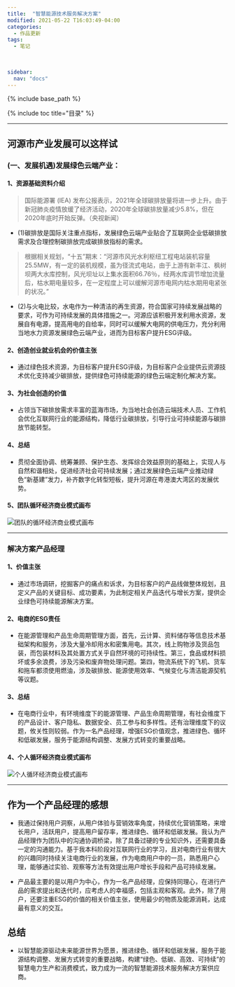 ```yaml
---
title:  "智慧能源技术服务解决方案"
modified: 2021-05-22 T16:03:49-04:00
categories: 
  - 作品更新
tags:
  - 笔记
  
  

sidebar:
  nav: "docs"
---
```


{% include base_path %}

{% include toc title="目录" %}

---

## 河源市产业发展可以这样试
### (一、发展机遇)发展绿色云端产业：
#### 1、资源基础资料介绍
> 国际能源署 (IEA) 发布公报表示，2021年全球碳排放量将进一步上升。由于新冠肺炎疫情放缓了经济活动，2020年全球碳排放量减少5.8%，但在2020年底时开始反弹。（央视新闻）

- (1)碳排放是国际关注重点指标，发展绿色云端产业贴合了互联网企业低碳排放需求及合理控制碳排放完成碳排放指标的需求。

> 根据相关规划，“十五”期末：“河源市风光水利枢纽工程电站装机容量25.5MW，有一定的装机规模，虽为径流式电站，由于上游有新丰江、枫树坝两大水库控制，风光坝址以上集水面积66.76％，经两水库调节增加流量后，枯水期电量较多，在一定程度上可以缓解河源市电网内枯水期用电紧张的状况。”

- (2)与火电比较，水电作为一种清洁的再生资源，符合国家可持续发展战略的要求，可作为可持续发展的具体措施之一。河源应该积极开发利用水资源，发展自有电源，提高用电的自给率，同时可以缓解大电网的供电压力，充分利用当地水力资源发展绿色云端产业，进而为目标客户提升ESG评级。

#### 2、创造创业就业机会的价值主张
- 通过绿色技术资源，为目标客户提升ESG评级，为目标客户企业提供云资源技术优化支持减少碳排放，提供绿色可持续能源的绿色云端定制化解决方案。
#### 3、为社会创造的价值
- 占领当下碳排放需求丰富的蓝海市场，为当地社会创造云端技术人员、工作机会优化互联网行业的能源结构，降低行业碳排放，引导行业可持续能源与碳排放节能转型。
#### 4、总结
- 贯彻全面协调、统筹兼顾、保护生态、发挥综合效益原则的基础上，实现人与自然和谐相处，促进经济社会可持续发展；通过发展绿色云端产业推动绿色“新基建”发力，补齐数字化转型短板，提升河源在粤港澳大湾区的发展优势。

#### 5、团队循环经济商业模式画布
![团队的循环经济商业模式画布](https://i.loli.net/2021/05/22/gR79wb6jO3xIPoD.png)

---

### 解决方案产品经理

#### 1、价值主张
- 通过市场调研，挖掘客户的痛点和诉求，为目标客户的产品线做整体规划，且定义产品的关键目标、成功要素，为此制定相关产品迭代与增长方案，提供企业绿色可持续能源解决方案。

#### 2、电商的ESG责任
- 在能源管理和产品生命周期管理方面，首先，云计算、资料储存等信息技术基础架构和服务，涉及大量冷却用水和密集用电。其次，线上购物涉及货品包装，而包装材料及其处置方式关乎自然环境的可持续性。第三，食品或材料损坏或多余浪费，涉及污染和废弃物处理问题。第四，物流系统下的飞机、货车和拖车都须使用燃油，涉及碳排放、能源使用效率、气候变化与清洁能源契机等议题。

#### 3、总结
- 在电商行业中，有环境维度下的能源管理、产品生命周期管理，有社会维度下的产品设计、客户隐私、数据安全、员工参与和多样性。还有治理维度下的议题，攸关性则较弱。作为一名产品经理，增强ESG价值观念，推进绿色、循环和低碳发展，服务于能源结构调整、发展方式转变的重要战略。

#### 4、个人循环经济商业模式画布
![个人循环经济商业模式画布](https://i.loli.net/2021/05/22/97ASatfQ6nhkH5z.png)

---

## 作为一个产品经理的感想 

- 我通过保持用户洞察，从用户体验与营销效率角度，持续优化营销策略，来增长用户，活跃用户，提高用户留存率，推进绿色、循环和低碳发展。我认为产品经理作为团队中的沟通协调桥梁，除了具备过硬的专业知识外，还需要具备一定的沟通能力。基于我本科阶段对互联网行业的学习，且对电商行业有很大的兴趣同时持续关注电商行业的发展，作为电商用户中的一员，熟悉用户心理，能够通过实验、观察等方法有效提出用户增长手段和产品可持续发展。

- 产品最主要的是以用户为中心，作为一名产品经理，应保持同理心，在进行产品的需求提出和迭代时，应考虑人的幸福感，包括主观和客观。此外，除了用户，还要注重ESG的价值的相关价值主张，使用最少的物质及能源消耗，达成最有意义的交互。


## 总结

- 以智慧能源驱动未来能源世界为愿景，推进绿色、循环和低碳发展，服务于能源结构调整、发展方式转变的重要战略，构建“绿色、低碳、高效、可持续”的智慧电力生产和消费模式，致力成为一流的智慧能源技术服务解决方案供应商。
	
